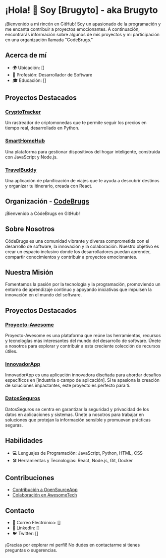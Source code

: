 # ¡Hola! 👋 Soy [Brugyto] - aka Brugyto

¡Bienvenido a mi rincón en GitHub! Soy un apasionado de la programación y me encanta contribuir a proyectos emocionantes. A continuación, encontrarás información sobre algunos de mis proyectos y mi participación en una organización llamada "CodeBrugs."

## Acerca de mí

- 🌍 Ubicación: []
- 💼 Profesión: Desarrollador de Software
- 🎓 Educación: []

## Proyectos Destacados

### [CryptoTracker](https://github.com/Brugyto/CriptoRastreador)
Un rastreador de criptomonedas que te permite seguir los precios en tiempo real, desarrollado en Python.

### [SmartHomeHub](https://github.com/Brugyto/SmartHomeHub)
Una plataforma para gestionar dispositivos del hogar inteligente, construida con JavaScript y Node.js.

### [TravelBuddy](https://github.com/Brugyto/TravelBuddy)
Una aplicación de planificación de viajes que te ayuda a descubrir destinos y organizar tu itinerario, creada con React.

## Organización - [CodeBrugs](https://github.com/CodeBrugs)

¡Bienvenido a CódeBrugs en GitHub!

## Sobre Nosotros

CódeBrugs es una comunidad vibrante y diversa comprometida con el desarrollo de software, la innovación y la colaboración. Nuestro objetivo es crear un espacio inclusivo donde los desarrolladores puedan aprender, compartir conocimientos y contribuir a proyectos emocionantes.

## Nuestra Misión

Fomentamos la pasión por la tecnología y la programación, promoviendo un entorno de aprendizaje continuo y apoyando iniciativas que impulsen la innovación en el mundo del software.

## Proyectos Destacados

### [Proyecto-Awesome](https://github.com/CodeBrugs/Proyecto-Awesome)

Proyecto-Awesome es una plataforma que reúne las herramientas, recursos y tecnologías más interesantes del mundo del desarrollo de software. Únete a nosotros para explorar y contribuir a esta creciente colección de recursos útiles.

### [InnovadorApp](https://github.com/CodeBrugs/InnovadorApp)

InnovadorApp es una aplicación innovadora diseñada para abordar desafíos específicos en [industria o campo de aplicación]. Si te apasiona la creación de soluciones impactantes, este proyecto es perfecto para ti.

### [DatosSeguros](https://github.com/CodeBrugs/DatosSeguros)

DatosSeguros se centra en garantizar la seguridad y privacidad de los datos en aplicaciones y sistemas. Únete a nosotros para trabajar en soluciones que protejan la información sensible y promuevan prácticas seguras.

## Habilidades

- 💻 Lenguajes de Programación: JavaScript, Python, HTML, CSS
- 🛠️ Herramientas y Tecnologías: React, Node.js, Git, Docker

## Contribuciones

- [Contribución a OpenSourceApp](https://github.com/Bugyto/OpenSourceApp)
- [Colaboración en AwesomeTech](https://github.com/Bugyto/AwesomeTech)

## Contacto

- 📧 Correo Electrónico: []
- 🔗 LinkedIn: []
- 🐦 Twitter: []

¡Gracias por explorar mi perfil! No dudes en contactarme si tienes preguntas o sugerencias.
